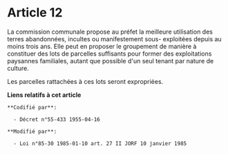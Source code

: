 # Article 12

La commission communale propose au préfet la meilleure utilisation des terres abandonnées, incultes ou manifestement sous-
exploitées depuis au moins trois ans. Elle peut en proposer le groupement de manière à constituer des lots de parcelles
suffisants pour former des exploitations paysannes familiales, autant que possible d'un seul tenant par nature de culture.

Les parcelles rattachées à ces lots seront expropriées.

**Liens relatifs à cet article**

	**Codifié par**:

	  - Décret n°55-433 1955-04-16

	**Modifié par**:

	  - Loi n°85-30 1985-01-10 art. 27 II JORF 10 janvier 1985
